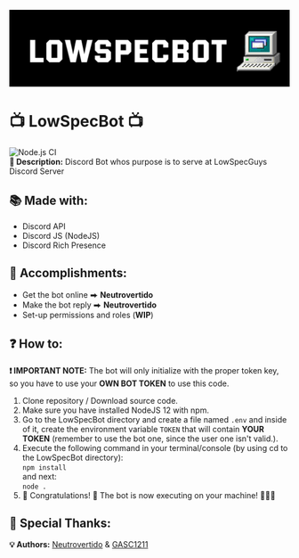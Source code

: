 ![](src/img/banner.png)
# 📺 LowSpecBot 📺
![Node.js CI](https://github.com/Neutrovertido/LowSpecBot/workflows/Node.js%20CI/badge.svg)  
**📖 Description:** Discord Bot whos purpose is to serve at LowSpecGuys Discord Server

## 📚 Made with:
* Discord API
* Discord JS (NodeJS)
* Discord Rich Presence

## 🏅 Accomplishments:
* Get the bot online ⮕ __Neutrovertido__
* Make the bot reply ⮕ __Neutrovertido__
* Set-up permissions and roles (__WIP__)

## ❓ How to:
__❗ IMPORTANT NOTE:__ The bot will only initialize with the proper token key, so you have to use your __OWN BOT TOKEN__ to use this code.
1. Clone repository / Download source code.
2. Make sure you have installed NodeJS 12 with npm.
3. Go to the LowSpecBot directory and create a file named `.env` and inside of it, create the environment variable `TOKEN` that will contain __YOUR TOKEN__ (remember to use the bot one, since the user one isn't valid.).
3. Execute the following command in your terminal/console (by using cd to the LowSpecBot directory):  
`npm install`  
and next:  
`node .`
4. 🎉 Congratulations! 🎉 The bot is now executing on your machine! 👏👏👏

## 📣 Special Thanks:

**💡 Authors:** [Neutrovertido](https://github.com/Neutrovertido/) & [GASC1211](https://github.com/Gasc1211/)
